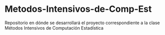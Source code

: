 # Metodos-Intensivos-de-Comp-Est
Repositorio en dónde se desarrollará el proyecto correspondiente a la clase Métodos Intensivos de Computación Estadística
